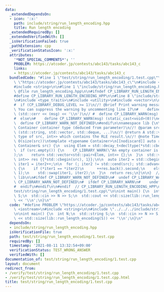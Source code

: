 ```yaml
---
data:
  _extendedDependsOn:
  - icon: ':x:'
    path: include/string/run_length_encoding.hpp
    title: Run length encoding
  _extendedRequiredBy: []
  _extendedVerifiedWith: []
  _isVerificationFailed: true
  _pathExtension: cpp
  _verificationStatusIcon: ':x:'
  attributes:
    '*NOT_SPECIAL_COMMENTS*': ''
    PROBLEM: https://atcoder.jp/contests/abc143/tasks/abc143_c
    links:
    - https://atcoder.jp/contests/abc143/tasks/abc143_c
  bundledCode: "#line 1 \"test/string/run_length_encoding/1.test.cpp\"\n#define PROBLEM\
    \ \"https://atcoder.jp/contests/abc143/tasks/abc143_c\"\n#include <iostream>\n\
    #include <string>\n\n#line 1 \"include/string/run_length_encoding.hpp\"\n\n//!\
    \ @file run_length_encoding.hpp\n\n#ifndef CP_LIBRARY_RUN_LENGTH_ENCODING_HPP\n\
    #define CP_LIBRARY_RUN_LENGTH_ENCODING_HPP\n\n#line 8 \"include/string/run_length_encoding.hpp\"\
    \n#include <type_traits>\n#include <utility>\n#include <vector>\n\n#ifndef CP_LIBRARY_WARN\n\
    #  if (CP_LIBRARY_DEBUG_LEVEL >= 1)\n//! @brief Print warning message\n//! @note\
    \ You can suppress the warning by uncommenting line 17\n#    define CP_LIBRARY_WARN(msg)\
    \ (std::cerr << (msg) << '\\n')\n// #  define CP_LIBRARY_WARN(msg) (static_cast<void>(0))\n\
    #  else\n#    define CP_LIBRARY_WARN(msg) (static_cast<void>(0))\n#  endif\n#\
    \  define CP_LIBRARY_WARN_NOT_DEFINED\n#endif\n\nnamespace lib {\n\n//! @tparam\
    \ Container container type (deduced from parameter)\n//! @param src source container\
    \ (std::string, std::vector, std::deque, ...)\n//! @return A std::vector<std::pair<element\
    \ type of src, int>> which contains the RLE result.\n//! @note Time complexity:\
    \ O(size(src))\ntemplate <typename Container>\n[[nodiscard]] auto run_length_encoding(const\
    \ Container& src) {\n  using Elem = std::decay_t<decltype(*std::cbegin(std::declval<Container>()))>;\n\
    \  if (src.empty()) {\n    CP_LIBRARY_WARN(\"An empty container is provided.\"\
    );\n    return std::vector<std::pair<Elem, int>> {};\n  }\n  std::vector<std::pair<Elem,\
    \ int>> res {{*std::cbegin(src), 1}};\n\n  auto iter2 = std::cbegin(src);\n  auto\
    \ iter1 = iter2++;\n\n  for (; iter2 != std::cend(src); std::advance(iter2, 2))\
    \ {\n    if (*iter1 == *iter2)\n      ++res.back().second;\n    else\n      res.emplace_back(*iter2,\
    \ 1);\n    std::swap(iter1, iter2);\n  }\n  return res;\n}\n\n}  // namespace\
    \ lib\n\n#ifdef CP_LIBRARY_WARN_NOT_DEFINED\n#  undef CP_LIBRARY_WARN\n#  undef\
    \ CP_LIBRARY_WARN_NOT_DEFINED\n#  ifdef CP_LIBRARY_WARN\n#    undef CP_LIBRARY_WARN\n\
    #  endif\n#endif\n\n#endif  // CP_LIBRARY_RUN_LENGTH_ENCODING_HPP\n#line 6 \"\
    test/string/run_length_encoding/1.test.cpp\"\n\nint main() {\n  int N;\n  std::string\
    \ S;\n  std::cin >> N >> S;\n  std::cout << std::size(lib::run_length_encoding(S))\
    \ << '\\n';\n}\n"
  code: "#define PROBLEM \"https://atcoder.jp/contests/abc143/tasks/abc143_c\"\n#include\
    \ <iostream>\n#include <string>\n\n#include \"../../../include/string/run_length_encoding.hpp\"\
    \n\nint main() {\n  int N;\n  std::string S;\n  std::cin >> N >> S;\n  std::cout\
    \ << std::size(lib::run_length_encoding(S)) << '\\n';\n}\n"
  dependsOn:
  - include/string/run_length_encoding.hpp
  isVerificationFile: true
  path: test/string/run_length_encoding/1.test.cpp
  requiredBy: []
  timestamp: '2021-08-11 13:32:54+09:00'
  verificationStatus: TEST_WRONG_ANSWER
  verifiedWith: []
documentation_of: test/string/run_length_encoding/1.test.cpp
layout: document
redirect_from:
- /verify/test/string/run_length_encoding/1.test.cpp
- /verify/test/string/run_length_encoding/1.test.cpp.html
title: test/string/run_length_encoding/1.test.cpp
---
```

